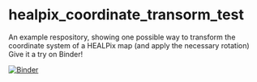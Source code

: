 # healpix_coordinate_transorm_test
An example respository, showing one possible way to transform the coordinate system of a HEALPix map (and apply the necessary rotation)
Give it a try on Binder!

[![Binder](https://mybinder.org/badge.svg)](https://mybinder.org/v2/gh/aaroncnb/healpix_coordtrans_example.git/master)
